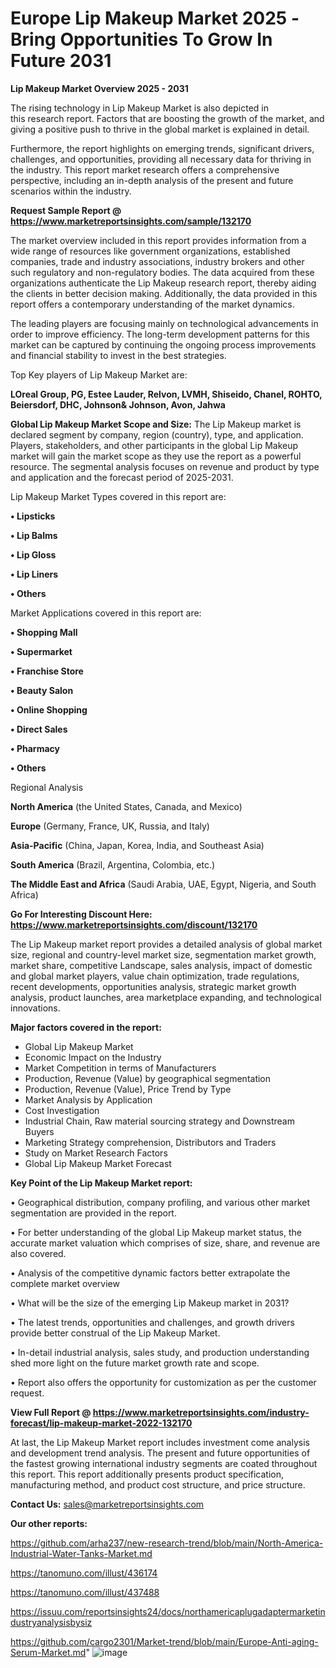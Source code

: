 # Europe Lip Makeup Market 2025 -Bring Opportunities To Grow In Future 2031

<Strong> Lip Makeup Market Overview 2025 - 2031</strong>

The rising technology in Lip Makeup Market is also depicted in this research report. Factors that are boosting the growth of the market, and giving a positive push to thrive in the global market is explained in detail.

Furthermore, the report highlights on emerging trends, significant drivers, challenges, and opportunities, providing all necessary data for thriving in the industry. This report market research offers a comprehensive perspective, including an in-depth analysis of the present and future scenarios within the industry.

<strong>Request Sample Report @ <a href=https://www.marketreportsinsights.com/sample/132170>https://www.marketreportsinsights.com/sample/132170</a></strong>

The market overview included in this report provides information from a wide range of resources like government organizations, established companies, trade and industry associations, industry brokers and other such regulatory and non-regulatory bodies. The data acquired from these organizations authenticate the Lip Makeup research report, thereby aiding the clients in better decision making. Additionally, the data provided in this report offers a contemporary understanding of the market dynamics.

The leading players are focusing mainly on technological advancements in order to improve efficiency. The long-term development patterns for this market can be captured by continuing the ongoing process improvements and financial stability to invest in the best strategies.

Top Key players of Lip Makeup Market are:

<strong>LOreal Group, PG, Estee Lauder, Relvon, LVMH, Shiseido, Chanel, ROHTO, Beiersdorf, DHC, Johnson& Johnson, Avon, Jahwa</strong>

<strong><b>Global Lip Makeup Market Scope and Size:</b></strong>
The Lip Makeup market is declared segment by company, region (country), type, and application. Players, stakeholders, and other participants in the global Lip Makeup market will gain the market scope as they use the report as a powerful resource. The segmental analysis focuses on revenue and product by type and application and the forecast period of 2025-2031.

Lip Makeup Market Types covered in this report are:

<strong>• Lipsticks

• Lip Balms

• Lip Gloss

• Lip Liners

• Others</strong>

Market Applications covered in this report are:

<strong>• Shopping Mall

• Supermarket

• Franchise Store

• Beauty Salon

• Online Shopping

• Direct Sales

• Pharmacy

• Others</strong> 

Regional Analysis

<strong>North America</strong> (the United States, Canada, and Mexico)

<strong>Europe</strong> (Germany, France, UK, Russia, and Italy)

<strong>Asia-Pacific</strong> (China, Japan, Korea, India, and Southeast Asia)

<strong>South America</strong> (Brazil, Argentina, Colombia, etc.)

<strong>The Middle East and Africa</strong> (Saudi Arabia, UAE, Egypt, Nigeria, and South Africa)

<strong>Go For Interesting Discount Here: <a href=https://www.marketreportsinsights.com/discount/132170>https://www.marketreportsinsights.com/discount/132170</a></strong>

The Lip Makeup market report provides a detailed analysis of global market size, regional and country-level market size, segmentation market growth, market share, competitive Landscape, sales analysis, impact of domestic and global market players, value chain optimization, trade regulations, recent developments, opportunities analysis, strategic market growth analysis, product launches, area marketplace expanding, and technological innovations.

<strong><b>Major factors covered in the report:</b></strong>
<ul>
  <li>Global Lip Makeup Market </li>
  <li>Economic Impact on the Industry</li>
  <li>Market Competition in terms of Manufacturers</li>
  <li>Production, Revenue (Value) by geographical segmentation</li>
  <li>Production, Revenue (Value), Price Trend by Type</li>
  <li>Market Analysis by Application</li>
  <li>Cost Investigation</li>
  <li>Industrial Chain, Raw material sourcing strategy and Downstream Buyers</li>
  <li>Marketing Strategy comprehension, Distributors and Traders</li>
  <li>Study on Market Research Factors</li>
  <li>Global Lip Makeup Market Forecast</li>
</ul>

<strong><b>Key Point of the Lip Makeup Market report:</b></strong>

• Geographical distribution, company profiling, and various other market segmentation are provided in the report.

• For better understanding of the global Lip Makeup market status, the accurate market valuation which comprises of size, share, and revenue are also covered.

• Analysis of the competitive dynamic factors better extrapolate the complete market overview

• What will be the size of the emerging Lip Makeup market in 2031?

• The latest trends, opportunities and challenges, and growth drivers provide better construal of the Lip Makeup Market.

• In-detail industrial analysis, sales study, and production understanding shed more light on the future market growth rate and scope.

• Report also offers the opportunity for customization as per the customer request.

<strong><b>View Full Report @ <a href=https://www.marketreportsinsights.com/industry-forecast/lip-makeup-market-2022-132170>https://www.marketreportsinsights.com/industry-forecast/lip-makeup-market-2022-132170</a></b></strong>


At last, the Lip Makeup Market report includes investment come analysis and development trend analysis. The present and future opportunities of the fastest growing international industry segments are coated throughout this report. This report additionally presents product specification, manufacturing method, and product cost structure, and price structure.

<strong>Contact Us:</strong>
sales@marketreportsinsights.com

<strong>Our other reports:</strong>

<a href=https://github.com/arha237/new-research-trend/blob/main/North-America-Industrial-Water-Tanks-Market.md>https://github.com/arha237/new-research-trend/blob/main/North-America-Industrial-Water-Tanks-Market.md</a>

<a href=https://tanomuno.com/illust/436174>https://tanomuno.com/illust/436174</a>

<a href=https://tanomuno.com/illust/437488>https://tanomuno.com/illust/437488</a>

<a href=https://issuu.com/reportsinsights24/docs/northamericaplugadaptermarketindustryanalysisbysiz>https://issuu.com/reportsinsights24/docs/northamericaplugadaptermarketindustryanalysisbysiz</a>

<a href=https://github.com/cargo2301/Market-trend/blob/main/Europe-Anti-aging-Serum-Market.md>https://github.com/cargo2301/Market-trend/blob/main/Europe-Anti-aging-Serum-Market.md</a>"
![image](https://github.com/user-attachments/assets/c45d127a-9569-4a8a-9e3e-bea1c72b19e2)
